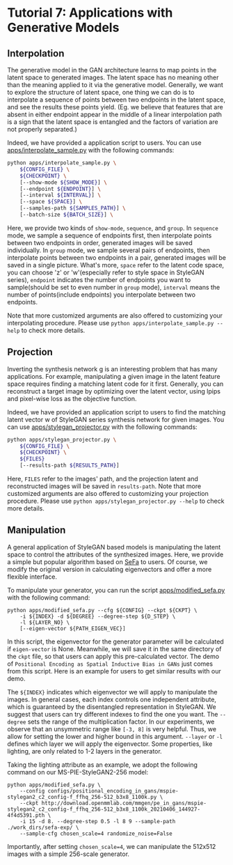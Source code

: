 # Tutorial 7: Applications with Generative Models

## Interpolation
The generative model in the GAN architecture learns to map points in the latent space to generated images. The latent space has no meaning other than the meaning applied to it via the generative model. Generally, we want to explore the structure of latent space, one thing we can do is to interpolate a sequence of points between two endpoints in the latent space, and see the results these points yield. (Eg. we believe that features that are absent in either endpoint appear in the middle of a linear interpolation path is a sign that the latent space is entangled and the factors of variation are not properly separated.)

Indeed, we have provided a application script to users. You can use [apps/interpolate_sample.py](https://github.com/open-mmlab/mmgeneration/tree/master/apps/interpolate_sample.py) with the following commands:

```bash
python apps/interpolate_sample.py \
    ${CONFIG_FILE} \
    ${CHECKPOINT} \
    [--show-mode ${SHOW_MODE}] \
    [--endpoint ${ENDPOINT}] \
    [--interval ${INTERVAL}] \
    [--space ${SPACE}] \
    [--samples-path ${SAMPLES_PATH}] \
    [--batch-size ${BATCH_SIZE}] \
```
Here, we provide two kinds of `show-mode`, `sequence`, and `group`. In `sequence` mode, we sample a sequence of endpoints first, then interpolate points between two endpoints in order, generated images will be saved individually. In `group` mode, we sample several pairs of endpoints, then interpolate points between two endpoints in a pair, generated images will be saved in a single picture.  What's more, `space` refer to the latent code space, you can choose 'z' or 'w'(especially refer to style space in StyleGAN series), `endpoint` indicates the number of endpoints you want to sample(should be set to even number in `group` mode), `interval` means the number of points(include endpoints) you interpolate between two endpoints.

Note that more customized arguments are also offered to customizing your interpolating procedure.
Please use `python apps/interpolate_sample.py --help` to check more details.

## Projection
Inverting the synthesis network g is an interesting problem that has many applications. For example, manipulating a given image in the latent feature space requires finding a matching latent code for it first. Generally, you can reconstruct a target image by optimizing over the latent vector, using lpips and pixel-wise loss as the objective function.

Indeed, we have provided an application script to users to find the matching latent vector w of StyleGAN series synthesis network for given images. You can use [apps/stylegan_projector.py](https://github.com/open-mmlab/mmgeneration/tree/master/apps/stylegan_projector.py) with the following commands:

```bash
python apps/stylegan_projector.py \
    ${CONFIG_FILE} \
    ${CHECKPOINT} \
    ${FILES}
    [--results-path ${RESULTS_PATH}]
```
Here, `FILES` refer to the images' path, and the projection latent and reconstructed images will be saved in `results-path`.
Note that more customized arguments are also offered to customizing your projection procedure.
Please use `python apps/stylegan_projector.py --help` to check more details.

## Manipulation
A general application of StyleGAN based models is manipulating the latent space to control the attributes of the synthesized images. Here, we provide a simple but popular algorithm based on [SeFa](https://arxiv.org/pdf/2007.06600.pdf) to users. Of course, we modify the original version in calculating eigenvectors and offer a more flexible interface.

To manipulate your generator, you can run the script [apps/modified_sefa.py](https://github.com/open-mmlab/mmgeneration/tree/master/apps/modified_sefa.py) with the following command:

```shell
python apps/modified_sefa.py --cfg ${CONFIG} --ckpt ${CKPT} \
    -i ${INDEX} -d ${DEGREE} --degree-step ${D_STEP} \
    -l ${LAYER_NO} \
    [--eigen-vector ${PATH_EIGEN_VEC}]
```

In this script, the eigenvector for the generator parameter will be calculated if `eigen-vector` is None. Meanwhile, we will save it in the same directory of the `ckpt` file, so that users can apply this pre-calculated vector. The demo of `Positional Encoding as Spatial Inductive Bias in GANs` just comes from this script. Here is an example for users to get similar results with our demo.

The `${INDEX}` indicates which eigenvector we will apply to manipulate the images. In general cases, each index controls one independent attribute, which is guaranteed by the disentangled representation in StyleGAN. We suggest that users can try different indexes to find the one you want. The `--degree` sets the range of the multiplication factor. In our experiments, we observe that an unsymmetric range like `[-3, 8]` is very helpful. Thus, we allow for setting the lower and higher bound in this argument. `--layer` or `-l` defines which layer we will apply the eigenvector. Some properties, like lighting, are only related to 1-2 layers in the generator.

Taking the lighting attribute as an example, we adopt the following command on our MS-PIE-StyleGAN2-256 model:

```shell
python apps/modified_sefa.py \
    --config configs/positional_encoding_in_gans/mspie-stylegan2_c2_config-f_ffhq_256-512_b3x8_1100k.py \
    --ckpt http://download.openmmlab.com/mmgen/pe_in_gans/mspie-stylegan2_c2_config-f_ffhq_256-512_b3x8_1100k_20210406_144927-4f4d5391.pth \
    -i 15 -d 8. --degree-step 0.5 -l 8 9 --sample-path ./work_dirs/sefa-exp/ \
    --sample-cfg chosen_scale=4 randomize_noise=False
```

Importantly, after setting `chosen_scale=4`, we can manipulate the 512x512 images with a simple 256-scale generator.
